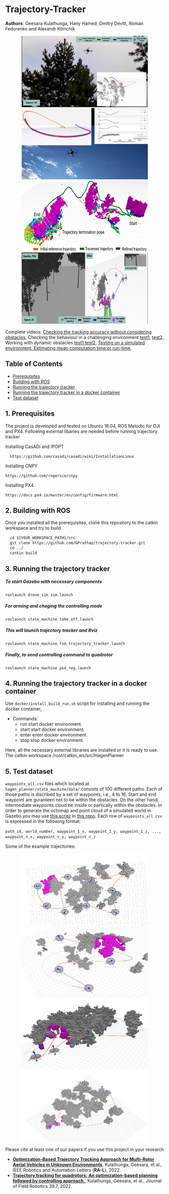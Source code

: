 # Trajectory-Tracker 

__Authors__: Geesara Kulathunga, Hany Hamed, Dmitry Devitt, Roman Fedorenko and Alexandr Klimchik

<p align="center">
  <img src="results/real_1.png" width = "400" height = "225"/>
  <img src="results/real_2.png" width = "400" height = "225"/>
  <img src="results/real_3.png" width = "400" height = "225"/>
  <img src="results/sim_1.png" width = "400" height = "225"/>
</p>

Complete videos: 
[Checking the tracking accuracy without considering obstacles](https://www.youtube.com/watch?v=pKVeGdr8crU),
Checking the behaviour in a challenging environment [test1](https://youtu.be/g6xHvkcrYcQ), [test2](https://youtu.be/Iq_arX499gA), 
Working with dynamic obstacles [test1](https://youtu.be/STLNWpAXBbg),[test2](https://youtu.be/2e4NsGbWfR8), [Testing on a simulated environment](https://youtu.be/szW8HNX8O3M),[ Estimating mean computation time or run-time](https://youtu.be/jyDe5BSigm8). 

## Table of Contents

* [Prerequisites](#Prerequest)
* [Building with ROS](#2-Building-with-ROS)
* [Running the trajectory tracker](#3-Running-the-trajectory-tracker)
* [Running the trajectory tracker in a docker container](#4-Running-the-trajectory-tracker-in-a-docker-container)
* [Test dataset](#5-test-dataset)

## 1. Prerequisites 

The project is developed and tested on Ubuntu 18.04, ROS Melodic for DJI and PX4. Following external libaries are needed before running trajectory tracker 

Installing CasADi and IPOPT 
```
  https://github.com/casadi/casadi/wiki/InstallationLinux  
```
Installing CNPY 
```
https://github.com/rogersce/cnpy
```
Installing PX4
```
https://docs.px4.io/master/en/config/firmware.html
```

## 2. Building with ROS

Once you installed all the prerequisites, clone this repository to the catkin workspace and try to build 

```
  cd ${YOUR_WORKSPACE_PATH}/src
  git clone https://github.com/GPrathap/trajectory-tracker.git
  cd ../
  catkin build
```

## 3. Running the trajectory tracker 

##### To start Gazebo with necessary components 
   ``roslaunch drone_sim sim.launch``
  
##### For arming and chaging the controlling mode 
``roslaunch state_machine take_off.launch``

##### This will launch trajectory tracker and Rviz 
``roslaunch state_machine fsm_trajectory_tracker.launch``

##### Finally, to send controlling command to quadrotor
``roslaunch state_machine px4_reg.launch``

## 4. Running the trajectory tracker in a docker container
Use `docker/install_build_run.sh` script for installing and running the docker container, 

  - Commands:
    - run  start  docker environment.
    - start  start  docker environment.
    - enter  enter  docker environment.
    - stop   stop  docker environment.

Here, all the necessary external libraries are installed or it is ready to use. The catkin workspace /root/catkin_ws/src/HagenPlanner

## 5. Test dataset 

``waypoints_all.csv`` files which located at ``hagen_planner/state_machine/data/`` consists of 100 different paths. Each of those paths is discribed by a set of waypoints, i.e., 4 to 16. Start and end waypoint are guranteen not to be within the obstacles. On the other hand, intermediate waypoints cloud be inside or partically within the obstacles. In order to generate the octomap and point cloud of a simulated world in Gazebo you may use [this script](https://github.com/GPrathap/forest_gen/blob/master/genForests_WithoutWorld.sh) in [this repo](https://github.com/GPrathap/forest_gen). Each row of ``waypoints_all.csv`` is expressed in the following format:

``path_id, world_number, waypoint_1_x, waypoint_1_y, waypoint_1_z, ..., waypoint_n_x, waypoint_n_y, waypoint_n_z``

Some of the example trajectories:

<p align="center">
  <img src="results/test_1.png" width = "400" height = "225"/>
  <img src="results/test_2.png" width = "400" height = "225"/>
  <img src="results/test_3.png" width = "400" height = "225"/>
  <img src="results/test_4.png" width = "400" height = "225"/>
</p>


Please cite at least one of our papers if you use this project in your research

- [__Optimization-Based Trajectory Tracking Approach for Multi-Rotor Aerial Vehicles in Unknown Environments__](https://arxiv.org/pdf/2202.06056.pdf), Kulathunga, Geesara, et al., IEEE Robotics and Automation Letters (**RA-L**), 2022.
- [__Trajectory tracking for quadrotors: An optimization‐based planning followed by controlling approach.__](https://www.researchsquare.com/article/rs-963714/v2), Kulathunga, Geesara, et al., Journal of Field Robotics 39.7, 2022. 



